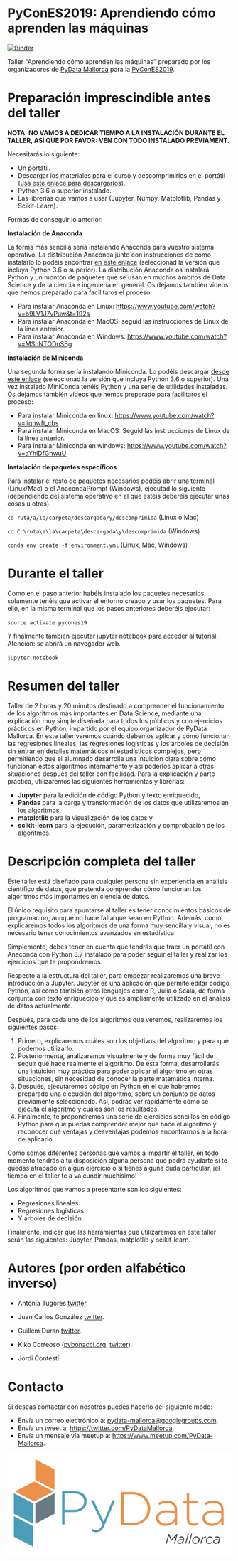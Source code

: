 # PyConES2019: Aprendiendo cómo aprenden las máquinas

[![Binder](https://mybinder.org/badge.svg)](https://mybinder.org/v2/gh/PyDataMallorca/PyConES2019_Aprendiendo_como_aprenden_las_maquinas/master)

Taller "Aprendiendo cómo aprenden las máquinas" preparado por los organizadores de [PyData Mallorca](https://twitter.com/PyDataMallorca) para la [PyConES2019](https://2019.es.pycon.org/).

# Preparación imprescindible antes del taller

**NOTA: NO VAMOS A DEDICAR TIEMPO A LA INSTALACIÓN DURANTE EL TALLER, ASÍ QUE POR FAVOR: VEN CON TODO INSTALADO PREVIAMENT.**

Necesitarás lo siguiente:

* Un portátil.
* Descargar los materiales para el curso y descomprimirlos en el portátil ([usa este enlace para descargarlos](https://github.com/PyDataMallorca/PyConES2019_Aprendiendo_como_aprenden_las_maquinas/archive/master.zip)).
* Python 3.6 o superior instalado.
* Las librerías que vamos a usar (Jupyter, Numpy, Matplotlib, Pandas y Scikit-Learn).

Formas de conseguir lo anterior:

**Instalación de Anaconda**

La forma más sencilla sería instalando Anaconda para vuestro sistema operativo. La distribución Anaconda junto con instrucciones de cómo instalarlo lo podéis encontrar [en este enlace](https://www.anaconda.com/download/) (seleccionad la versión que incluya Python 3.6 o superior). La distribución Anaconda os instalará Python y un montón de paquetes que se usan en muchos ámbitos de Data Science y de la ciencia e ingeniería en general. Os dejamos también vídeos que hemos preparado para facilitaros el proceso:

* Para instalar Anaconda en Linux: https://www.youtube.com/watch?v=b9LV1J7vPuw&t=192s
* Para instalar Anaconda en MacOS: seguid las instrucciones de Linux de la línea anterior.
* Para instalar Anaconda en Windows: https://www.youtube.com/watch?v=MSnNTODnSBg

**Instalación de Miniconda**

Una segunda forma sería instalando Miniconda. Lo podéis descargar [desde este enlace](https://conda.io/miniconda.html) (seleccionad la versión que incluya Python 3.6 o superior). Una vez instalado MiniConda tenéis Python y una serie de utilidades instaladas. Os dejamos también vídeos que hemos preparado para facilitaros el proceso:

* Para instalar Miniconda en linux: https://www.youtube.com/watch?v=liqnwft_cbs
* Para instalar Miniconda en MacOS: Seguid las instrucciones de Linux de la línea anterior.
* Para instalar Miniconda en windows: https://www.youtube.com/watch?v=aYhlDfGhwuU

**Instalación de paquetes específicos**

Para instalar el resto de paquetes necesarios podéis abrir una terminal (Linux/Mac) o el AnacondaPrompt (Windows), ejecutad lo siguiente (dependiendo del sistema operativo en el que estéis deberéis ejecutar unas cosas u otras).

`cd ruta/a/la/carpeta/descargada/y/descomprimida` (Linux o Mac)

`cd C:\ruta\a\la\carpeta\descargada\y\descomprimida` (Windows)

`conda env create -f environment.yml` (Linux, Mac, Windows)

# Durante el taller

Como en el paso anterior habéis instalado los paquetes necesarios, solamente tenéis que activar el entorno creado y usar los paquetes. Para ello, en la misma terminal que los pasos anteriores deberéis ejecutar:

`source activate pycones19`

Y finalmente también ejecutar jupyter notebook para acceder al tutorial. Atención: se abrirá un navegador web.

`jupyter notebook`

# Resumen del taller

Taller de 2 horas y 20 minutos destinado a comprender el funcionamiento de los algoritmos más importantes en Data Science, mediante una explicación muy simple diseñada para todos los públicos y con ejercicios prácticos en Python, impartido por el equipo organizador de PyData Mallorca. En este taller veremos cuándo debemos aplicar y cómo funcionan las regresiones lineales, las regresiones logísticas y los árboles de decisión sin entrar en detalles matemáticos ni estadísticos complejos, pero permitiendo que el alumnado desarrolle una intuición clara sobre cómo funcionan estos algoritmos internamente y así poderlos aplicar a otras situaciones después del taller con facilidad. Para la explicación y parte práctica, utilizaremos las siguientes herramientas y librerías:

* **Jupyter** para la edición de código Python y texto enriquecido, 
* **Pandas** para la carga y transformación de los datos que utilizaremos en los algoritmos, 
* **matplotlib** para la visualización de los datos y 
* **scikit-learn** para la ejecución, parametrización y comprobación de los algoritmos.

# Descripción completa del taller

Este taller está diseñado para cualquier persona sin experiencia en análisis científico de datos, que pretenda comprender cómo funcionan los algoritmos más importantes en ciencia de datos.

El único requisito para apuntarse al taller es tener conocimientos básicos de programación, aunque no hace falta que sean en Python. Además, como explicaremos todos los algoritmos de una forma muy sencilla y visual, no es necesario tener conocimientos avanzados en estadística.

Simplemente, debes tener en cuenta que tendrás que traer un portátil con Anaconda con Python 3.7 instalado para poder seguir el taller y realizar los ejercicios que te propondremos.

Respecto a la estructura del taller, para empezar realizaremos una breve introducción a Jupyter. Jupyter es una aplicación que permite editar código Python, así como también otros lenguajes como R, Julia o Scala, de forma conjunta con texto enriquecido y que es ampliamente utilizado en el análisis de datos actualmente.

Después, para cada uno de los algoritmos que veremos, realizaremos los siguientes pasos:

1. Primero, explicaremos cuáles son los objetivos del algoritmo y para qué podemos utilizarlo.
1. Posteriormente, analizaremos visualmente y de forma muy fácil de seguir qué hace realmente el algoritmo. De esta forma, desarrollarás una intuición muy práctica para poder aplicar el algoritmo en otras situaciones, sin necesidad de conocer la parte matemática interna.
1. Después, ejecutaremos código en Python en el que habremos preparado una ejecución del algoritmo, sobre un conjunto de datos previamente seleccionado. Así, podrás ver rápidamente cómo se ejecuta el algoritmo y cuáles son los resultados.
1. Finalmente, te propondremos una serie de ejercicios sencillos en código Python para que puedas comprender mejor qué hace el algoritmo y reconocer qué ventajas y desventajas podemos encontrarnos a la hora de aplicarlo.

Como somos diferentes personas que vamos a impartir el taller, en todo momento tendrás a tu disposición alguna persona que podrá ayudarte si te quedas atrapado en algún ejercicio o si tienes alguna duda particular, ¡el tiempo en el taller te a va cundir muchísimo!

Los algoritmos que vamos a presentarte son los siguientes:
* Regresiones lineales.
* Regresiones logísticas.
* Y árboles de decisión.

Finalmente, indicar que las herramientas que utilizaremos en este taller serán las siguientes: Jupyter, Pandas, matplotlib y scikit-learn.

# Autores (por orden alfabético inverso)

* Antònia Tugores [twitter](https://twitter.com/antoniatugores).

* Juan Carlos González [twitter](https://twitter.com/jcgavella).

* Guillem Duran [twitter](https://twitter.com/Miau_DB).

* Kiko Correoso ([pybonacci.org](https://pybonacci.org), [twitter](https://twitter.com/Pybonacci)).

* Jordi Contestí.

# Contacto

Si deseas contactar con nosotros puedes hacerlo del siguiente modo:

* Envía un correo electrónico a: pydata-mallorca@googlegroups.com.
* Envía un tweet a: https://twitter.com/PyDataMallorca.
* Envía un mensaje vía meetup a: https://www.meetup.com/PyData-Mallorca.

![](./images/PyDataMallorca_logo.png)
